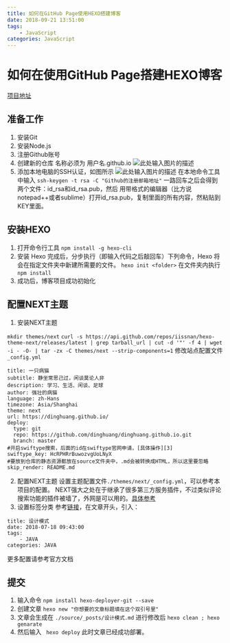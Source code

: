 ```yaml
---
title: 如何在GitHub Page使用HEXO搭建博客
date: 2018-09-21 13:51:00
tags:
    - JavaScript
categories: JavaScript
---
```


# 如何在使用GitHub Page搭建HEXO博客

[项目地址][6]

## 准备工作
1. 安装Git
2. 安装Node.js
3. 注册Github账号
4. 创建新的仓库 名称必须为 用户名.github.io
![此处输入图片的描述][1]
5. 添加本地电脑的SSH认证，如图所示
![此处输入图片的描述][2]
在本地命令工具中输入
``ssh-keygen -t rsa -C "Github的注册邮箱地址"``
一路回车之后会得到两个文件：id_rsa和id_rsa.pub，然后
用带格式的编辑器（比方说notepad++或者sublime）打开id_rsa.pub，复制里面的所有内容，然粘贴到KEY里面。

## 安装HEXO

1. 打开命令行工具
``npm install -g hexo-cli``
2. 安装 Hexo 完成后，分步执行（即输入代码之后敲回车）下列命令，Hexo 将会在指定文件夹中新建所需要的文件。
``hexo init <folder>``
在文件夹内执行
``npm install``
3. 成功后，博客项目成功初始化

## 配置NEXT主题

1. 安装NEXT主题

``mkdir themes/next``
``curl -s https://api.github.com/repos/iissnan/hexo-theme-next/releases/latest | grep tarball_url | cut -d '"' -f 4 | wget -i - -O- | tar -zx -C themes/next --strip-components=1``
修改站点配置文件``_config.yml``
```
title: 一只病猫
subtitle: 静坐常思己过，闲谈莫论人非
description: 学习、生活、闲谈、足球
author: 强壮的病猫
language: zh-Hans
timezone: Asia/Shanghai
theme: next
url: https://dinghuang.github.io/
deploy:
  type: git
  repo: https://github.com/dinghuang/dinghuang.github.io.git
  branch: master
#开启swiftype搜索，后面的id在swiftype官网申请，[具体操作][3]
swiftype_key: HcRPHRrBuwozvgUoLNyX
#要放到仓库的静态资源都放在source文件夹中，.md会被转换成HTML，所以这里要忽略
skip_render: README.md
```
2. 配置NEXT主题
设置主题配置文件``./themes/next/_config.yml``，可以参考本项目的配置。
NEXT强大之处在于继承了很多第三方服务插件，不过类似评论搜索功能的插件被墙了，外网是可以用的。[具体参考][4]
3. 设置标签分类
参考[链接][5]，在文章开头，引入：
```
title: 设计模式
date: 2018-07-18 09:43:00
tags:
    - JAVA
categories: JAVA
```
更多配置请参考官方文档

## 提交
1. 输入命令
``npm install hexo-deployer-git --save``
2. 创建文章
``hexo new "你想要的文章标题填在这个双引号里"``
3. 文章会生成在
``./source/_posts/设计模式.md``
进行修改后
``hexo clean ; hexo genarate``
4. 然后输入
`` hexo deploy``
此时文章已经成功部署。

  [1]: https://ws1.sinaimg.cn/large/007yGiDRgy1fyy2iwon08j31f2110dln.jpg
  [2]: https://ws1.sinaimg.cn/large/007yGiDRgy1fyy2k0uun6j31lg0rsqaf.jpg
  [3]: https://theme-next.iissnan.com/third-party-services.html#search-system
  [4]: https://theme-next.iissnan.com/third-party-services.html
  [5]: https://github.com/iissnan/hexo-theme-next
  [6]: https://github.com/dinghuang/Blog